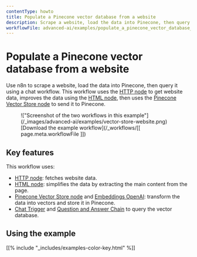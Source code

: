 ```yaml
---
contentType: howto
title: Populate a Pinecone vector database from a website
description: Scrape a website, load the data into Pinecone, then query it using a chat workflow.
workflowFile: advanced-ai/examples/populate_a_pinecone_vector_database_from_a_website.json
---
```


# Populate a Pinecone vector database from a website

Use n8n to scrape a website, load the data into Pinecone, then query it using a chat workflow. This workflow uses the [HTTP node](/integrations/builtin/core-nodes/n8n-nodes-base.httprequest/) to get website data, improves the data using the [HTML node](/integrations/builtin/core-nodes/n8n-nodes-base.html/), then uses the [Pinecone Vector Store node](/integrations/builtin/cluster-nodes/root-nodes/n8n-nodes-langchain.vectorstorepinecone/) to send it to Pinecone. 

<figure markdown>
!["Screenshot of the two workflows in this example"](/_images/advanced-ai/examples/vector-store-website.png)
<figcaption markdown>[Download the example workflow](/_workflows/[[ page.meta.workflowFile ]])</figcaption>
</figure>

## Key features

This workflow uses:

* [HTTP node](/integrations/builtin/core-nodes/n8n-nodes-base.httprequest/): fetches website data.
* [HTML node](/integrations/builtin/core-nodes/n8n-nodes-base.html/): simplifies the data by extracting the main content from the page.
* [Pinecone Vector Store node](/integrations/builtin/cluster-nodes/root-nodes/n8n-nodes-langchain.vectorstorepinecone/) and [Embeddings OpenAI](/integrations/builtin/cluster-nodes/sub-nodes/n8n-nodes-langchain.embeddingsopenai/): transform the data into vectors and store it in Pinecone.
* [Chat Trigger](/integrations/builtin/core-nodes/n8n-nodes-langchain.chattrigger/) and [Question and Answer Chain](/integrations/builtin/cluster-nodes/root-nodes/n8n-nodes-langchain.chainretrievalqa/) to query the vector database.


## Using the example

[[% include "_includes/examples-color-key.html" %]]
